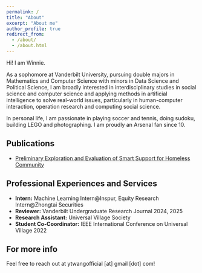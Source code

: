 ```yaml
---
permalink: /
title: "About"
excerpt: "About me"
author_profile: true
redirect_from: 
  - /about/
  - /about.html
---
```

Hi! I am Winnie.

As a sophomore at Vanderbilt University, pursuing double majors in Mathematics and Computer Science with minors in Data Science and Political Science, I am broadly interested in interdisciplinary studies in social science and computer science and applying methods in artificial intelligence to solve real-world issues, particularly in human-computer interaction, operation research and computing social science. 

In personal life, I am passionate in playing soccer and tennis, doing sudoku, building LEGO and photographing. I am proudly an Arsenal fan since 10.


Publications
------
* [Preliminary Exploration and Evaluation of Smart Support for Homeless Community](https://ieeexplore.ieee.org/abstract/document/10185514) 



Professional Experiences and Services
------
* **Intern:** Machine Learning Intern@Inspur, Equity Research Intern@Zhongtai Securities
* **Reviewer:** Vanderbilt Undergraduate Research Journal 2024, 2025
* **Research Assistant:** Universal Village Society
* **Student Co-Coordinator:** IEEE International Conference on Universal Village 2022


For more info
------
Feel free to reach out at ytwangofficial [at] gmail [dot] com!
